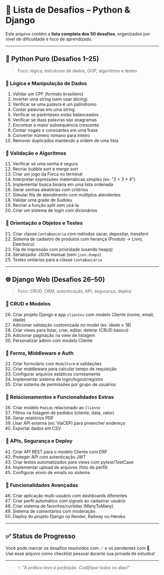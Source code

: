 # 🧩 Lista de Desafios – Python & Django

Este arquivo contém a **lista completa dos 50 desafios**, organizados por nível de dificuldade e foco de aprendizado.

---

## 🐍 Python Puro (Desafios 1–25)

> Foco: lógica, estruturas de dados, OOP, algoritmos e testes

### 🔸 Lógica e Manipulação de Dados

1. Validar um CPF (formato brasileiro)
2. Inverter uma string (sem usar slicing)
3. Verificar se uma palavra é um palíndromo
4. Contar palavras em uma string
5. Verificar se parênteses estão balanceados
6. Verificar se duas palavras são anagramas
7. Encontrar a maior subsequência crescente
8. Contar vogais e consoantes em uma frase
9. Converter número romano para inteiro
10. Remover duplicados mantendo a ordem de uma lista

### 🔸 Validação e Algoritmos

11. Verificar se uma senha é segura
12. Recriar bubble sort e merge sort
13. Criar um jogo da Forca no terminal
14. Interpretar expressões matemáticas simples (ex: "2 + 3 * 4")
15. Implementar busca binária em uma lista ordenada
16. Gerar senhas aleatórias com critérios
17. Simular fila de atendimento com múltiplos atendentes
18. Validar uma grade de Sudoku
19. Recriar a função split sem usá-la
20. Criar um sistema de login com dicionários

### 🔸 Orientação a Objetos e Testes

21. Criar classe `ContaBancária` com métodos sacar, depositar, transferir
22. Sistema de cadastro de produtos com herança (Produto → Livro, Eletrônico)
23. Fila de impressão com prioridade (usando heapq)
24. Serializador JSON manual (sem `json.dumps`)
25. Testes unitários para a classe `ContaBancária`

---

## 🌐 Django Web (Desafios 26–50)

> Foco: CRUD, ORM, autenticação, API, segurança, deploy

### 🔸 CRUD e Modelos

26. Criar projeto Django e app `clientes` com modelo Cliente (nome, email, idade)
27. Adicionar validação customizada no model (ex: idade ≥ 18)
28. Criar views para listar, criar, editar, deletar (CRUD básico)
29. Adicionar paginação na view de listagem
30. Personalizar admin com modelo Cliente

### 🔸 Forms, Middleware e Auth

31. Criar formulário com `ModelForm` e validações
32. Criar middleware para calcular tempo de requisição
33. Configurar arquivos estáticos corretamente
34. Implementar sistema de login/logout/registro
35. Criar sistema de permissões por grupo de usuários

### 🔸 Relacionamentos e Funcionalidades Extras

36. Criar modelo `Pedido` relacionado ao `Cliente`
37. Filtros na listagem de pedidos (cliente, data, valor)
38. Gerar relatórios PDF
39. Usar API externa (ex: ViaCEP) para preencher endereço
40. Exportar dados em CSV

### 🔸 APIs, Segurança e Deploy

41. Criar API REST para o modelo Cliente com DRF
42. Proteger API com autenticação JWT
43. Criar testes automatizados para views com pytest/TestCase
44. Implementar upload de arquivos (foto de perfil)
45. Configurar envio de emails no sistema

### 🔸 Funcionalidades Avançadas

46. Criar aplicação multi-usuário com dashboards diferentes
47. Criar perfil automático com signals ao cadastrar usuário
48. Criar sistema de favoritos/curtidas (ManyToMany)
49. Sistema de comentários com moderação
50. Deploy do projeto Django na Render, Railway ou Heroku

---

## ✅ Status de Progresso

Você pode marcar os desafios resolvidos com ✅ e os pendentes com 🔲.  
Use esse arquivo como checklist pessoal durante sua jornada de estudos!

---

> ✨ *"A prática leva à perfeição. Codifique todos os dias!"*
